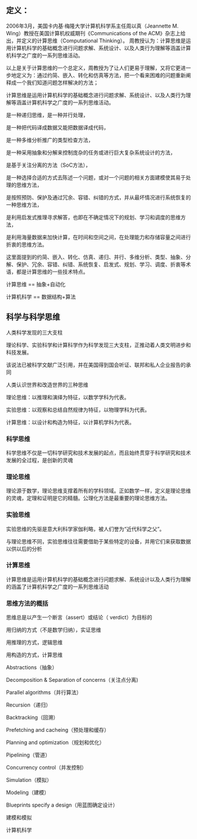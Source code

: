 ## 定义：
  2006年3月，美国卡内基·梅隆大学计算机科学系主任周以真（Jeannette M. Wing）教授在美国计算机权威期刊《Communications of the ACM》杂志上给出，并定义的计算思维（Computational Thinking）。
周教授认为：计算思维是运用计算机科学的基础概念进行问题求解、系统设计、以及人类行为理解等涵盖计算机科学之广度的一系列思维活动。

以上是关于计算思维的一个总定义，周教授为了让人们更易于理解，又将它更进一步地定义为：通过约简、嵌入、转化和仿真等方法，把一个看来困难的问题重新阐释成一个我们知道问题怎样解决的方法；

计算思维是运用计算机科学的基础概念进行问题求解、系统设计、以及人类行为理解等涵盖计算机科学之广度的一系列思维活动。

是一种递归思维，是一种并行处理，

是一种把代码译成数据又能把数据译成代码，

是一种多维分析推广的类型检查方法，

是一种采用抽象和分解来控制庞杂的任务或进行巨大复杂系统设计的方法，

是基于关注分离的方法（SoC方法），

是一种选择合适的方式去陈述一个问题，或对一个问题的相关方面建模使其易于处理的思维方法，

是按照预防、保护及通过冗余、容错、纠错的方式，并从最坏情况进行系统恢复的一种思维方法，

是利用启发式推理寻求解答，也即在不确定情况下的规划、学习和调度的思维方法，

是利用海量数据来加快计算，在时间和空间之间，在处理能力和存储容量之间进行折衷的思维方法。

这里面提到的约简、嵌入、转化、仿真、递归、并行、多维分析、类型、抽象、分解、保护、冗余、容错、纠错、系统恢复、启发式、规划、学习、调度、折衷等术语，都是计算思维的一些技术特点。

计算思维 == 抽象+自动化   

计算机科学  ==  数据结构+算法

## 科学与科学思维

人类科学发现的三大支柱

理论科学、实验科学和计算科学作为科学发现三大支柱，正推动着人类文明进步和科技发展。

该说法已被科学文献广泛引用，并在美国得到国会听证、联邦和私人企业报告的承同

人类认识世界和改造世界的三种思维

理论思维：以推理和演绎为特征，以数学学科为代表。

实验思维：以观察和总结自然规律为特征，以物理学科为代表。

计算思维：以设计和构造为特征，以计算机学科为代表。

### 科学思维

科学思维不仅是一切科学研究和技术发展的起点，而且始终贯穿于科学研究和技术发展的全过程，是创新的灵魂

### 理论思维

理论源于数学，理论思维支撑着所有的学科领域。正如数学一样，定义是理论思维的灵魂，定理和证明是它的精髓。公理化方法是最重要的理论思维方法。

### 实验思维

实验思维的先驱是意大利科学家伽利略，被人们誉为“近代科学之父”。

与理论思维不同，实验思维往往需要借助于某些特定的设备，并用它们来获取数据以供以后的分析

### 计算思维

计算思维是运用计算机科学的基础概念进行问题求解、系统设计以及人类行为理解的涵盖了计算机科学之广度的一系列思维活动

### 思维方法的概括

思维总是以产生一个断言（assert）或结论（ verdict）为目标的

用归纳的方式（不是数学归纳），实证思维

用推理的方式，逻辑思维

用构造的方式，计算思维

Abstractions（抽象）

Decomposition & Separation of concerns（关注点分离)

Parallel algorithms（并行算法）

Recursion（递归）

Backtracking（回溯）

Prefetching and cacheing（预处理和缓存）

Planning and optimization（规划和优化）

Pipelining（管道）

Concurrency control（并发控制）

Simulation（模拟）

Modeling（建模）

Blueprints specify a design（用蓝图确定设计）

建模和模拟

计算机科学
